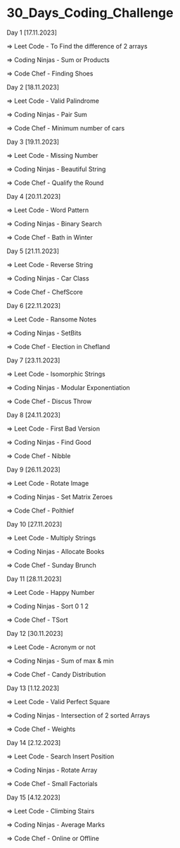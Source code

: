 # 30_Days_Coding_Challenge
Day 1 [17.11.2023]

  => Leet Code - To Find the difference of 2 arrays

  => Coding Ninjas - Sum or Products

  => Code Chef - Finding Shoes

Day 2 [18.11.2023]

  => Leet Code - Valid Palindrome

  => Coding Ninjas - Pair Sum

  => Code Chef - Minimum number of cars

Day 3 [19.11.2023]

  => Leet Code - Missing Number

  => Coding Ninjas - Beautiful String

  => Code Chef - Qualify the Round

Day 4 [20.11.2023]

  => Leet Code - Word Pattern

  => Coding Ninjas - Binary Search

  => Code Chef - Bath in Winter
  
Day 5 [21.11.2023]

  => Leet Code - Reverse String 

  => Coding Ninjas - Car Class

  => Code Chef - ChefScore

Day 6 [22.11.2023]

  => Leet Code - Ransome Notes

  => Coding Ninjas - SetBits

  => Code Chef - Election in Chefland

Day 7 [23.11.2023]

  => Leet Code - Isomorphic Strings 

  => Coding Ninjas - Modular Exponentiation
  
  => Code Chef - Discus Throw
  
Day 8 [24.11.2023]

  => Leet Code - First Bad Version

  => Coding Ninjas - Find Good 
  
  => Code Chef - Nibble
  
Day 9 [26.11.2023]

  => Leet Code - Rotate Image

  => Coding Ninjas - Set Matrix Zeroes
  
  => Code Chef - Polthief
  
Day 10 [27.11.2023]

  => Leet Code - Multiply Strings

  => Coding Ninjas - Allocate Books
  
  => Code Chef - Sunday Brunch
  
Day 11 [28.11.2023]

  => Leet Code - Happy Number

  => Coding Ninjas - Sort 0 1 2
  
  => Code Chef - TSort
  
Day 12 [30.11.2023]

  => Leet Code - Acronym or not

  => Coding Ninjas - Sum of max & min
  
  => Code Chef - Candy Distribution
  
Day 13 [1.12.2023]

  => Leet Code - Valid Perfect Square

  => Coding Ninjas - Intersection of 2 sorted Arrays
  
  => Code Chef - Weights
  
Day 14 [2.12.2023]

  => Leet Code - Search Insert Position 

  => Coding Ninjas - Rotate Array
  
  => Code Chef - Small Factorials
  
Day 15 [4.12.2023]

  => Leet Code - Climbing Stairs

  => Coding Ninjas - Average Marks
  
  => Code Chef - Online or Offline
  
